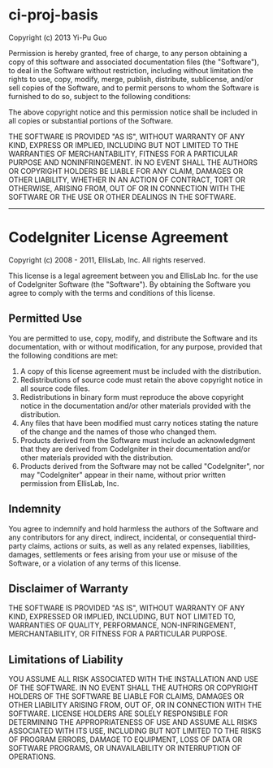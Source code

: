 
# ci-proj-basis

Copyright (c) 2013 Yi-Pu Guo

Permission is hereby granted, free of charge, to any person obtaining a copy of this software and associated documentation files (the "Software"), to deal in the Software without restriction, including without limitation the rights to use, copy, modify, merge, publish, distribute, sublicense, and/or sell copies of the Software, and to permit persons to whom the Software is furnished to do so, subject to the following conditions:

The above copyright notice and this permission notice shall be included in all copies or substantial portions of the Software.

THE SOFTWARE IS PROVIDED "AS IS", WITHOUT WARRANTY OF ANY KIND, EXPRESS OR IMPLIED, INCLUDING BUT NOT LIMITED TO THE WARRANTIES OF MERCHANTABILITY, FITNESS FOR A PARTICULAR PURPOSE AND NONINFRINGEMENT. IN NO EVENT SHALL THE AUTHORS OR COPYRIGHT HOLDERS BE LIABLE FOR ANY CLAIM, DAMAGES OR OTHER LIABILITY, WHETHER IN AN ACTION OF CONTRACT, TORT OR OTHERWISE, ARISING FROM, OUT OF OR IN CONNECTION WITH THE SOFTWARE OR THE USE OR OTHER DEALINGS IN THE SOFTWARE.

---

# CodeIgniter License Agreement

Copyright (c) 2008 - 2011, EllisLab, Inc.
All rights reserved.

This license is a legal agreement between you and EllisLab Inc. for the use of CodeIgniter Software (the "Software"). By obtaining the Software you agree to comply with the terms and conditions of this license.

## Permitted Use

You are permitted to use, copy, modify, and distribute the Software and its documentation, with or without modification, for any purpose, provided that the following conditions are met:

1. A copy of this license agreement must be included with the distribution.
2. Redistributions of source code must retain the above copyright notice in all source code files.
3. Redistributions in binary form must reproduce the above copyright notice in the documentation and/or other materials provided with the distribution.
4. Any files that have been modified must carry notices stating the nature of the change and the names of those who changed them.
5. Products derived from the Software must include an acknowledgment that they are derived from CodeIgniter in their documentation and/or other materials provided with the distribution.
6. Products derived from the Software may not be called "CodeIgniter", nor may "CodeIgniter" appear in their name, without prior written permission from EllisLab, Inc.

## Indemnity

You agree to indemnify and hold harmless the authors of the Software and any contributors for any direct, indirect, incidental, or consequential third-party claims, actions or suits, as well as any related expenses, liabilities, damages, settlements or fees arising from your use or misuse of the Software, or a violation of any terms of this license.

## Disclaimer of Warranty

THE SOFTWARE IS PROVIDED "AS IS", WITHOUT WARRANTY OF ANY KIND, EXPRESSED OR IMPLIED, INCLUDING, BUT NOT LIMITED TO, WARRANTIES OF QUALITY, PERFORMANCE, NON-INFRINGEMENT, MERCHANTABILITY, OR FITNESS FOR A PARTICULAR PURPOSE.

## Limitations of Liability

YOU ASSUME ALL RISK ASSOCIATED WITH THE INSTALLATION AND USE OF THE SOFTWARE. IN NO EVENT SHALL THE AUTHORS OR COPYRIGHT HOLDERS OF THE SOFTWARE BE LIABLE FOR CLAIMS, DAMAGES OR OTHER LIABILITY ARISING FROM, OUT OF, OR IN CONNECTION WITH THE SOFTWARE. LICENSE HOLDERS ARE SOLELY RESPONSIBLE FOR DETERMINING THE APPROPRIATENESS OF USE AND ASSUME ALL RISKS ASSOCIATED WITH ITS USE, INCLUDING BUT NOT LIMITED TO THE RISKS OF PROGRAM ERRORS, DAMAGE TO EQUIPMENT, LOSS OF DATA OR SOFTWARE PROGRAMS, OR UNAVAILABILITY OR INTERRUPTION OF OPERATIONS.

